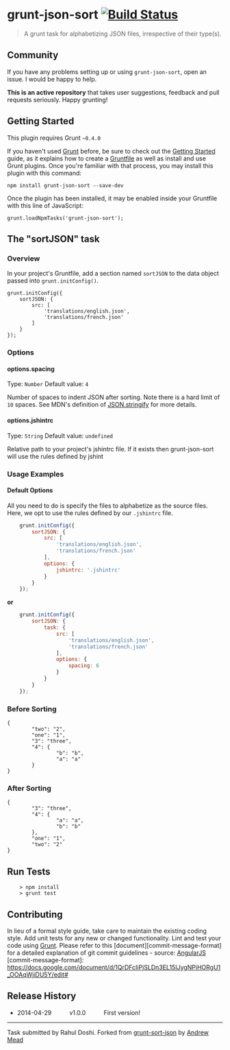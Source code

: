 grunt-json-sort [![Build Status](https://travis-ci.org/doshprompt/grunt-json-sort.svg?branch=master)](https://travis-ci.org/doshprompt/grunt-json-sort)
===============

> A grunt task for alphabetizing JSON files, irrespective of their type(s).

## Community

If you have any problems setting up or using `grunt-json-sort`, open an issue. I would be happy to help.

**This is an active repository** that takes user suggestions, feedback and pull requests seriously. Happy grunting!

## Getting Started
This plugin requires Grunt `~0.4.0`

If you haven't used [Grunt](http://gruntjs.com/) before, be sure to check out the [Getting Started](http://gruntjs.com/getting-started) guide, as it explains how to create a [Gruntfile](http://gruntjs.com/sample-gruntfile) as well as install and use Grunt plugins. Once you're familiar with that process, you may install this plugin with this command:

	npm install grunt-json-sort --save-dev

Once the plugin has been installed, it may be enabled inside your Gruntfile with this line of JavaScript:

	grunt.loadNpmTasks('grunt-json-sort');

## The "sortJSON" task

### Overview
In your project's Gruntfile, add a section named `sortJSON` to the data object passed into `grunt.initConfig()`.

	grunt.initConfig({
		sortJSON: {
			src: [
				'translations/english.json',
				'translations/french.json'
			]
		}
	});
	
### Options

#### options.spacing
Type: `Number`
Default value: `4`

Number of spaces to indent JSON after sorting. Note there is a hard limit of `10` spaces.
See MDN's definition of [JSON.stringify](https://developer.mozilla.org/en-US/docs/Web/JavaScript/Reference/Global_Objects/JSON/stringify#Parameters) for more details.

#### options.jshintrc

Type: `String`
Default value: `undefined`

Relative path to your project's jshintrc file.
If it exists then grunt-json-sort will use the rules defined by jshint
	
### Usage Examples

#### Default Options

All you need to do is specify the files to alphabetize as the source files. Here, we opt to use the rules defined by our ``.jshintrc`` file.

```js
	grunt.initConfig({
		sortJSON: {
			src: [
				'translations/english.json',
				'translations/french.json'
			],
			options: {
				jshintrc: '.jshintrc'
			}
		}
	});
```

**or**

```js
	grunt.initConfig({
		sortJSON: {
			task: {
				src: [
					'translations/english.json',
					'translations/french.json'
				],
				options: {
					spacing: 6
				}
			}
		}
	});
```

### Before Sorting 

	{
			"two": "2",
			"one": "1",
			"3": "three",
			"4": {
					"b": "b",
					"a": "a"
			}
	}

### After Sorting

	{
			"3": "three",
			"4": {
					"a": "a",
					"b": "b"
			},
			"one": "1",
			"two": "2"
	}

## Run Tests

		> npm install
		> grunt test

## Contributing

In lieu of a formal style guide, take care to maintain the existing coding style.
Add unit tests for any new or changed functionality. Lint and test your code using [Grunt](http://gruntjs.com/).
Please refer to this [document][commit-message-format] for a detailed explanation of git commit guidelines - source: [AngularJS](https://angualrjs.org)
[commit-message-format]: https://docs.google.com/document/d/1QrDFcIiPjSLDn3EL15IJygNPiHORgU1_OOAqWjiDU5Y/edit#

## Release History

 * 2014-04-29   v1.0.0   First version!

---

Task submitted by Rahul Doshi.
Forked from [grunt-sort-json](https://www.npmjs.org/package/grunt-sort-json) by [Andrew Mead](http://www.andrewjmead.com)